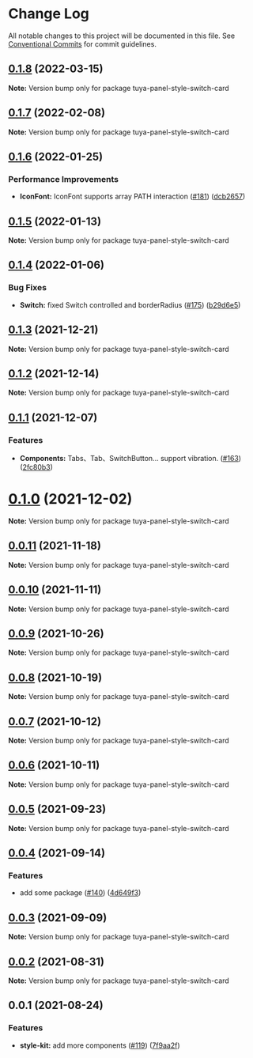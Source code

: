 # Change Log

All notable changes to this project will be documented in this file.
See [Conventional Commits](https://conventionalcommits.org) for commit guidelines.

## [0.1.8](https://github.com/tuya/tuya-panel-kit/compare/tuya-panel-style-switch-card@0.1.7...tuya-panel-style-switch-card@0.1.8) (2022-03-15)

**Note:** Version bump only for package tuya-panel-style-switch-card





## [0.1.7](https://github.com/tuya/tuya-panel-kit/compare/tuya-panel-style-switch-card@0.1.6...tuya-panel-style-switch-card@0.1.7) (2022-02-08)

**Note:** Version bump only for package tuya-panel-style-switch-card





## [0.1.6](https://github.com/tuya/tuya-panel-kit/compare/tuya-panel-style-switch-card@0.1.5...tuya-panel-style-switch-card@0.1.6) (2022-01-25)


### Performance Improvements

* **IconFont:** IconFont supports array PATH interaction ([#181](https://github.com/tuya/tuya-panel-kit/issues/181)) ([dcb2657](https://github.com/tuya/tuya-panel-kit/commit/dcb265796730e79c0671ad485ea45458193fba11))





## [0.1.5](https://github.com/tuya/tuya-panel-kit/compare/tuya-panel-style-switch-card@0.1.4...tuya-panel-style-switch-card@0.1.5) (2022-01-13)

**Note:** Version bump only for package tuya-panel-style-switch-card





## [0.1.4](https://github.com/tuya/tuya-panel-kit/compare/tuya-panel-style-switch-card@0.1.3...tuya-panel-style-switch-card@0.1.4) (2022-01-06)


### Bug Fixes

* **Switch:** fixed Switch controlled and borderRadius ([#175](https://github.com/tuya/tuya-panel-kit/issues/175)) ([b29d6e5](https://github.com/tuya/tuya-panel-kit/commit/b29d6e55f84513bac861db3df46102948959e543))





## [0.1.3](https://github.com/tuya/tuya-panel-kit/compare/tuya-panel-style-switch-card@0.1.2...tuya-panel-style-switch-card@0.1.3) (2021-12-21)

**Note:** Version bump only for package tuya-panel-style-switch-card





## [0.1.2](https://github.com/tuya/tuya-panel-kit/compare/tuya-panel-style-switch-card@0.1.1...tuya-panel-style-switch-card@0.1.2) (2021-12-14)

**Note:** Version bump only for package tuya-panel-style-switch-card





## [0.1.1](https://github.com/tuya/tuya-panel-kit/compare/tuya-panel-style-switch-card@0.0.11...tuya-panel-style-switch-card@0.1.1) (2021-12-07)


### Features

* **Components:** Tabs、Tab、SwitchButton... support vibration. ([#163](https://github.com/tuya/tuya-panel-kit/issues/163)) ([2fc80b3](https://github.com/tuya/tuya-panel-kit/commit/2fc80b3924890e9f5076475472ac5d5b41f17f33))





# [0.1.0](https://github.com/tuya/tuya-panel-kit/compare/tuya-panel-style-switch-card@0.0.11...tuya-panel-style-switch-card@0.1.0) (2021-12-02)

**Note:** Version bump only for package tuya-panel-style-switch-card





## [0.0.11](https://github.com/tuya/tuya-panel-kit/compare/tuya-panel-style-switch-card@0.0.10...tuya-panel-style-switch-card@0.0.11) (2021-11-18)

**Note:** Version bump only for package tuya-panel-style-switch-card





## [0.0.10](https://github.com/tuya/tuya-panel-kit/compare/tuya-panel-style-switch-card@0.0.9...tuya-panel-style-switch-card@0.0.10) (2021-11-11)

**Note:** Version bump only for package tuya-panel-style-switch-card





## [0.0.9](https://github.com/tuya/tuya-panel-kit/compare/tuya-panel-style-switch-card@0.0.8...tuya-panel-style-switch-card@0.0.9) (2021-10-26)

**Note:** Version bump only for package tuya-panel-style-switch-card





## [0.0.8](https://github.com/tuya/tuya-panel-kit/compare/tuya-panel-style-switch-card@0.0.6...tuya-panel-style-switch-card@0.0.8) (2021-10-19)

**Note:** Version bump only for package tuya-panel-style-switch-card





## [0.0.7](https://github.com/tuya/tuya-panel-kit/compare/tuya-panel-style-switch-card@0.0.6...tuya-panel-style-switch-card@0.0.7) (2021-10-12)

**Note:** Version bump only for package tuya-panel-style-switch-card





## [0.0.6](https://github.com/tuya/tuya-panel-kit/compare/tuya-panel-style-switch-card@0.0.5...tuya-panel-style-switch-card@0.0.6) (2021-10-11)

**Note:** Version bump only for package tuya-panel-style-switch-card





## [0.0.5](https://github.com/tuya/tuya-panel-kit/compare/tuya-panel-style-switch-card@0.0.4...tuya-panel-style-switch-card@0.0.5) (2021-09-23)

**Note:** Version bump only for package tuya-panel-style-switch-card





## [0.0.4](https://github.com/tuya/tuya-panel-kit/compare/tuya-panel-style-switch-card@0.0.3...tuya-panel-style-switch-card@0.0.4) (2021-09-14)


### Features

* add some package ([#140](https://github.com/tuya/tuya-panel-kit/issues/140)) ([4d649f3](https://github.com/tuya/tuya-panel-kit/commit/4d649f3020ac96bc9aa16c0d27f925b13244317c))





## [0.0.3](https://github.com/tuya/tuya-panel-kit/compare/tuya-panel-style-switch-card@0.0.2...tuya-panel-style-switch-card@0.0.3) (2021-09-09)

**Note:** Version bump only for package tuya-panel-style-switch-card





## [0.0.2](https://github.com/tuya/tuya-panel-kit/compare/tuya-panel-style-switch-card@0.0.1...tuya-panel-style-switch-card@0.0.2) (2021-08-31)

**Note:** Version bump only for package tuya-panel-style-switch-card





## 0.0.1 (2021-08-24)


### Features

* **style-kit:** add more components ([#119](https://github.com/tuya/tuya-panel-kit/issues/119)) ([7f9aa2f](https://github.com/tuya/tuya-panel-kit/commit/7f9aa2fecf01c73760eeb88fcc09703ccef3afca))
